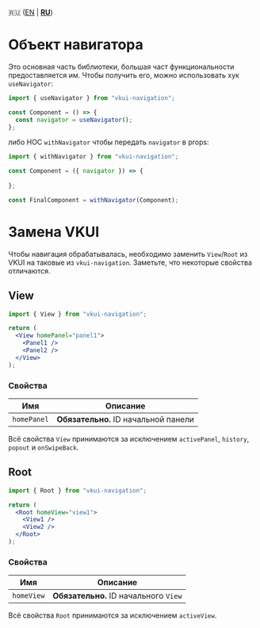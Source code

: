 :ru: ([EN](./basics.en.md) | [**RU**](./basics.ru.md))

# Объект навигатора
Это основная часть библиотеки, большая част функциональности предоставляется им. Чтобы получить его, можно использовать хук `useNavigator`:

```jsx
import { useNavigator } from "vkui-navigation";

const Component = () => {
  const navigator = useNavigator();
};
```

либо HOC `withNavigator` чтобы передать `navigator` в props:
```jsx
import { withNavigator } from "vkui-navigation";

const Component = ({ navigator }) => {
  
};

const FinalComponent = withNavigator(Component);
```

# Замена VKUI
Чтобы навигация обрабатывалась, необходимо заменить `View`/`Root` из VKUI на таковые из `vkui-navigation`. Заметьте, что некоторые свойства отличаются.

## View
```jsx
import { View } from "vkui-navigation";

return (
  <View homePanel="panel1">
    <Panel1 />
    <Panel2 />
  </View>
);
```

### Свойства

| Имя         | Описание                       |
| ----------- | ------------------------------ |
| `homePanel` | **Обязательно.** ID начальной панели |

Всё свойства `View` принимаются за исключением `activePanel`, `history`, `popout` и `onSwipeBack`.

## Root
```jsx
import { Root } from "vkui-navigation";

return (
  <Root homeView="view1">
    <View1 />
    <View2 />
  </Root>
);
```

### Свойства

| Имя        | Описание                      |
| ---------- | ----------------------------- |
| `homeView` | **Обязательно.** ID начального `View` |

Всё свойства `Root` принимаются за исключением `activeView`.
